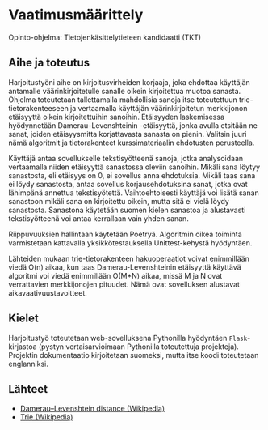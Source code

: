 # Vaatimusmäärittely

Opinto-ohjelma: Tietojenkäsittelytieteen kandidaatti (TKT)

## Aihe ja toteutus
  Harjoitustyöni aihe on kirjoitusvirheiden korjaaja, joka ehdottaa käyttäjän antamalle väärinkirjoitetulle sanalle oikein kirjoitettua muotoa sanasta. Ohjelma toteutetaan tallettamalla mahdollisia sanoja itse toteutettuun trie-tietorakenteeseen ja vertaamalla käyttäjän väärinkirjoitetun merkkijonon etäisyyttä oikein kirjoitettuihin sanoihin. Etäisyyden laskemisessa hyödynnetään Damerau–Levenshteinin -etäisyyttä, jonka avulla etsitään ne sanat, joiden etäisyysmitta korjattavasta sanasta on pienin. Valitsin juuri nämä algoritmit ja tietorakenteet kurssimateriaalin ehdotusten perusteella.

Käyttäjä antaa sovellukselle tekstisyötteenä sanoja, jotka analysoidaan vertaamalla niiden etäisyyttä sanastossa oleviin sanoihin. Mikäli sana löytyy sanastosta, eli etäisyys on 0, ei sovellus anna ehdotuksia. Mikäli taas sana ei löydy sanastosta, antaa sovellus korjausehdotuksina sanat, jotka ovat lähimpänä annettua tekstisyötettä. Vaihtoehtoisesti käyttäjä voi lisätä sanan sanastoon mikäli sana on kirjoitettu oikein, mutta sitä ei vielä löydy sanastosta. Sanastona käytetään suomen kielen sanastoa ja alustavasti tekstisyötteenä voi antaa kerrallaan vain yhden sanan.

Riippuvuuksien hallintaan käytetään Poetryä. Algoritmin oikea toiminta varmistetaan kattavalla yksikkötestauksella Unittest-kehystä hyödyntäen.

Lähteiden mukaan trie-tietorakenteen hakuoperaatiot voivat enimmillään viedä O(n) aikaa, kun taas Damerau-Levenshteinin etäisyyttä käyttävä algoritmi voi viedä enimmillään O(M*N) aikaa, missä M ja N ovat verrattavien merkkijonojen pituudet. Nämä ovat sovelluksen alustavat aikavaativuustavoitteet.

## Kielet
Harjoitustyö toteutetaan web-sovelluksena Pythonilla hyödyntäen ```Flask```-kirjastoa (pystyn vertaisarvioimaan Pythonilla toteutettuja projekteja). Projektin dokumentaatio kirjoitetaan suomeksi, mutta itse koodi toteutetaan englanniksi.

## Lähteet

- [Damerau–Levenshtein distance (Wikipedia)](https://en.wikipedia.org/wiki/Damerau%E2%80%93Levenshtein_distance)
- [Trie (Wikipedia)](https://en.wikipedia.org/wiki/Trie)
